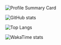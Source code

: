 ![Profile Summary Card](https://github-profile-summary-cards.vercel.app/api/cards/profile-details?username=arindam-bose&theme=github_dark)

![GitHub stats](https://github-readme-stats.vercel.app/api?username=arindam-bose\&show_icons=true\&show=reviews,discussions_started,discussions_answered,prs_merged,prs_merged_percentage&rank_icon=github&theme=github_dark)

![Top Langs](https://github-readme-stats.vercel.app/api/top-langs/?username=arindam-bose&layout=compact&theme=github_dark)

![WakaTime stats](https://github-readme-stats.vercel.app/api/wakatime?username=arindam_bose&layout=compact&theme=github_dark)